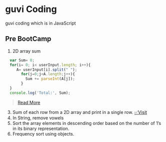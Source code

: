 # guvi Coding
guvi coding which is in JavaScript

## Pre BootCamp
  1. 2D array sum 
  ```js
    var Sum= 0;
    for(i= 0; i< userInput.length; i++){
       A= userInput[i].split(" ");
         for(j=0;j<A.length;j++){
           Sum += parseInt(A[j]);
         }
    }
    console.log('Total:', Sum);
  ```
   > [Read More](pre-bootcamp/array_2d.js)
  
  3. Sum of each row from a 2D array and print in a single row. [✅Visit](pre-bootcamp/array_2d_add_row.js)
  4. In String, remove vowels
  5. Sort the array elements in descending order based on the number of 1’s in its binary representation.
  6. Frequency sort using objects.
